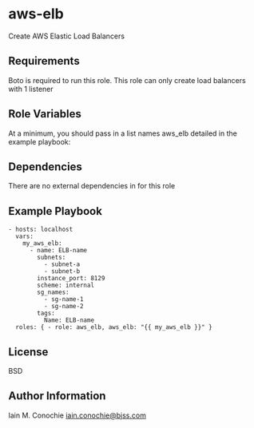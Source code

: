 aws-elb
=========

Create AWS Elastic Load Balancers

Requirements
------------

Boto is required to run this role. This role can only create load balancers with 1 listener

Role Variables
--------------

At a minimum, you should pass in a list names aws_elb detailed in the example playbook:

Dependencies
------------

There are no external dependencies in for this role

Example Playbook
----------------

    - hosts: localhost
      vars:
        my_aws_elb:
          - name: ELB-name
            subnets:
              - subnet-a
              - subnet-b
            instance_port: 8129
            scheme: internal
            sg_names:
              - sg-name-1
              - sg-name-2
            tags:
              Name: ELB-name
      roles: { - role: aws_elb, aws_elb: "{{ my_aws_elb }}" }

License
-------

BSD

Author Information
------------------

Iain M. Conochie <iain.conochie@bjss.com>
